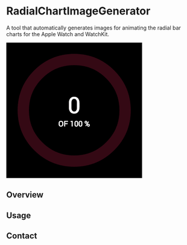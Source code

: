 # RadialChartImageGenerator
A tool that automatically generates images for animating the radial bar charts for the Apple Watch and WatchKit.

![animation](docs/animate.gif)

## Overview

## Usage

## Contact